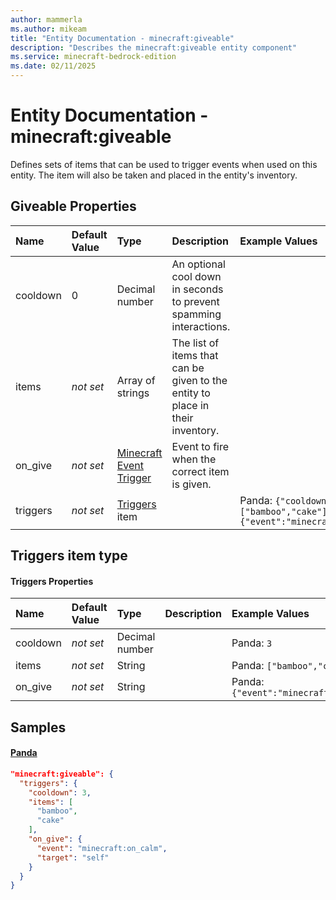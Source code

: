 ```yaml
---
author: mammerla
ms.author: mikeam
title: "Entity Documentation - minecraft:giveable"
description: "Describes the minecraft:giveable entity component"
ms.service: minecraft-bedrock-edition
ms.date: 02/11/2025 
---
```


# Entity Documentation - minecraft:giveable

Defines sets of items that can be used to trigger events when used on this entity. The item will also be taken and placed in the entity's inventory.


## Giveable Properties

|Name       |Default Value |Type |Description |Example Values |
|:----------|:-------------|:----|:-----------|:------------- |
| cooldown | 0 | Decimal number | An optional cool down in seconds to prevent spamming interactions. |  | 
| items | *not set* | Array of strings | The list of items that can be given to the entity to place in their inventory. |  | 
| on_give | *not set* | [Minecraft Event Trigger](../Definitions/NestedTables/triggers.md) | Event to fire when the correct item is given. |  | 
| triggers | *not set* | [Triggers](#triggers-item-type) item |  | Panda: `{"cooldown":3,"items":["bamboo","cake"],"on_give":{"event":"minecraft:on_calm","target":"self"}}` | 

## Triggers item type

#### Triggers Properties

|Name       |Default Value |Type |Description |Example Values |
|:----------|:-------------|:----|:-----------|:------------- |
| cooldown | *not set* | Decimal number |  | Panda: `3` | 
| items | *not set* | String |  | Panda: `["bamboo","cake"]` | 
| on_give | *not set* | String |  | Panda: `{"event":"minecraft:on_calm","target":"self"}` | 

## Samples

#### [Panda](https://github.com/Mojang/bedrock-samples/tree/preview/behavior_pack/entities/panda.json)


```json
"minecraft:giveable": {
  "triggers": {
    "cooldown": 3,
    "items": [
      "bamboo",
      "cake"
    ],
    "on_give": {
      "event": "minecraft:on_calm",
      "target": "self"
    }
  }
}
```
